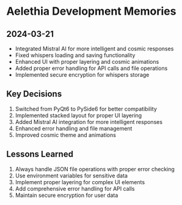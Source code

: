 # Aelethia Development Memories

## 2024-03-21
- Integrated Mistral AI for more intelligent and cosmic responses
- Fixed whispers loading and saving functionality
- Enhanced UI with proper layering and cosmic animations
- Added proper error handling for API calls and file operations
- Implemented secure encryption for whispers storage

## Key Decisions
1. Switched from PyQt6 to PySide6 for better compatibility
2. Implemented stacked layout for proper UI layering
3. Added Mistral AI integration for more intelligent responses
4. Enhanced error handling and file management
5. Improved cosmic theme and animations

## Lessons Learned
1. Always handle JSON file operations with proper error checking
2. Use environment variables for sensitive data
3. Implement proper layering for complex UI elements
4. Add comprehensive error handling for API calls
5. Maintain secure encryption for user data 
